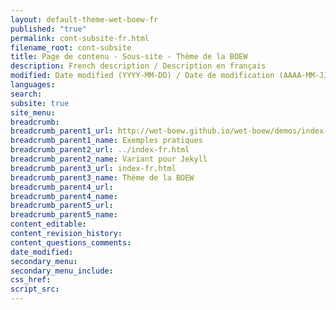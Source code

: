 ```yaml
---
layout: default-theme-wet-boew-fr
published: "true"
permalink: cont-subsite-fr.html
filename_root: cont-subsite
title: Page de contenu - Sous-site - Thème de la BOEW
description: French description / Description en français
modified: Date modified (YYYY-MM-DD) / Date de modification (AAAA-MM-JJ)
languages:
search:
subsite: true
site_menu:
breadcrumb:
breadcrumb_parent1_url: http://wet-boew.github.io/wet-boew/demos/index-fra.html
breadcrumb_parent1_name: Exemples pratiques
breadcrumb_parent2_url: ../index-fr.html
breadcrumb_parent2_name: Variant pour Jekyll
breadcrumb_parent3_url: index-fr.html
breadcrumb_parent3_name: Thème de la BOEW
breadcrumb_parent4_url:
breadcrumb_parent4_name:
breadcrumb_parent5_url:
breadcrumb_parent5_name:
content_editable:
content_revision_history:
content_questions_comments:
date_modified:
secondary_menu:
secondary_menu_include:
css_href:
script_src:
---
```


